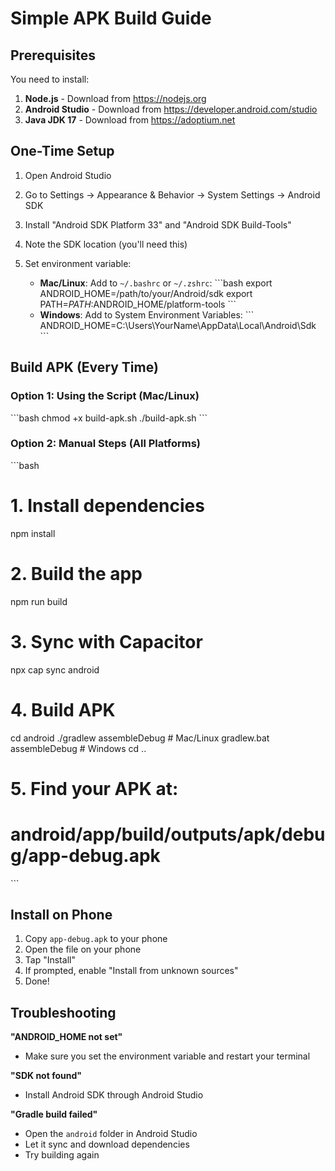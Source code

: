 # Simple APK Build Guide

## Prerequisites
You need to install:
1. **Node.js** - Download from https://nodejs.org
2. **Android Studio** - Download from https://developer.android.com/studio
3. **Java JDK 17** - Download from https://adoptium.net

## One-Time Setup

1. Open Android Studio
2. Go to Settings → Appearance & Behavior → System Settings → Android SDK
3. Install "Android SDK Platform 33" and "Android SDK Build-Tools"
4. Note the SDK location (you'll need this)

5. Set environment variable:
   - **Mac/Linux**: Add to `~/.bashrc` or `~/.zshrc`:
     \`\`\`bash
     export ANDROID_HOME=/path/to/your/Android/sdk
     export PATH=$PATH:$ANDROID_HOME/platform-tools
     \`\`\`
   - **Windows**: Add to System Environment Variables:
     \`\`\`
     ANDROID_HOME=C:\Users\YourName\AppData\Local\Android\Sdk
     \`\`\`

## Build APK (Every Time)

### Option 1: Using the Script (Mac/Linux)
\`\`\`bash
chmod +x build-apk.sh
./build-apk.sh
\`\`\`

### Option 2: Manual Steps (All Platforms)
\`\`\`bash
# 1. Install dependencies
npm install

# 2. Build the app
npm run build

# 3. Sync with Capacitor
npx cap sync android

# 4. Build APK
cd android
./gradlew assembleDebug    # Mac/Linux
gradlew.bat assembleDebug  # Windows
cd ..

# 5. Find your APK at:
# android/app/build/outputs/apk/debug/app-debug.apk
\`\`\`

## Install on Phone

1. Copy `app-debug.apk` to your phone
2. Open the file on your phone
3. Tap "Install"
4. If prompted, enable "Install from unknown sources"
5. Done!

## Troubleshooting

**"ANDROID_HOME not set"**
- Make sure you set the environment variable and restart your terminal

**"SDK not found"**
- Install Android SDK through Android Studio

**"Gradle build failed"**
- Open the `android` folder in Android Studio
- Let it sync and download dependencies
- Try building again
